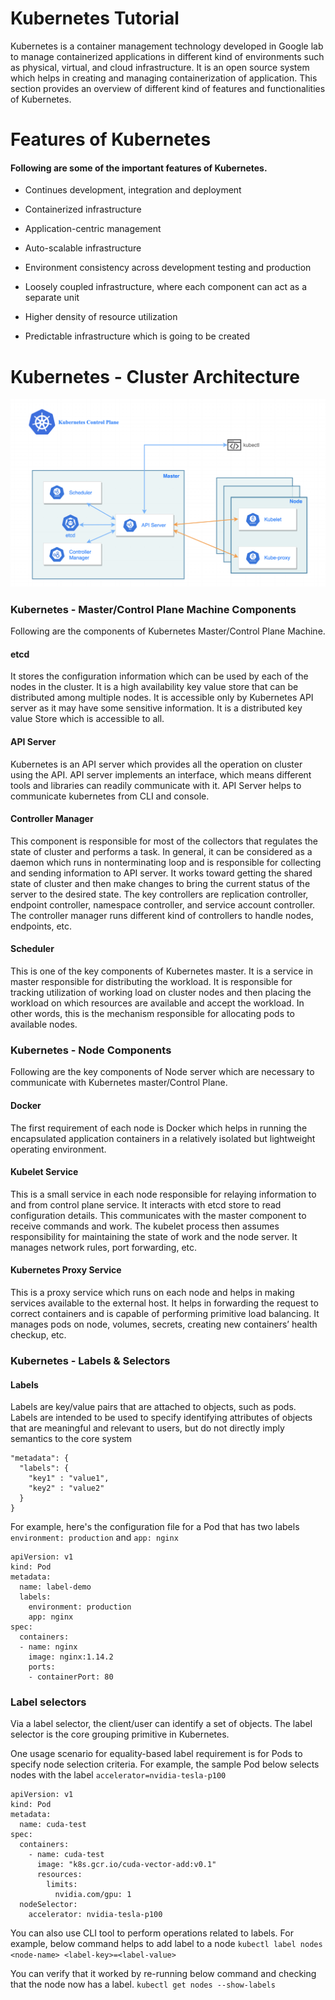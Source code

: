 # Kubernetes Tutorial

Kubernetes is a container management technology developed in Google lab to manage containerized applications in different kind of environments such as physical, virtual, and cloud infrastructure. It is an open source system which helps in creating and managing containerization of application. This section provides an overview of different kind of features and functionalities of Kubernetes.

# Features of Kubernetes

#### Following are some of the important features of Kubernetes.

* Continues development, integration and deployment

* Containerized infrastructure

* Application-centric management

* Auto-scalable infrastructure

* Environment consistency across development testing and production

* Loosely coupled infrastructure, where each component can act as a separate unit

* Higher density of resource utilization

* Predictable infrastructure which is going to be created

# Kubernetes - Cluster Architecture

![alt text](https://github.com/pddeshmukh/Kubernetes/blob/main/Images/kubernetes-architecture.png?raw=true)

### Kubernetes - Master/Control Plane Machine Components

Following are the components of Kubernetes Master/Control Plane Machine.

#### etcd
It stores the configuration information which can be used by each of the nodes in the cluster. It is a high availability key value store that can be distributed among multiple nodes. It is accessible only by Kubernetes API server as it may have some sensitive information. It is a distributed key value Store which is accessible to all.

#### API Server
Kubernetes is an API server which provides all the operation on cluster using the API. API server implements an interface, which means different tools and libraries can readily communicate with it. API Server helps to communicate kubernetes from CLI and console.

#### Controller Manager
This component is responsible for most of the collectors that regulates the state of cluster and performs a task. In general, it can be considered as a daemon which runs in nonterminating loop and is responsible for collecting and sending information to API server. It works toward getting the shared state of cluster and then make changes to bring the current status of the server to the desired state. The key controllers are replication controller, endpoint controller, namespace controller, and service account controller. The controller manager runs different kind of controllers to handle nodes, endpoints, etc.

#### Scheduler
This is one of the key components of Kubernetes master. It is a service in master responsible for distributing the workload. It is responsible for tracking utilization of working load on cluster nodes and then placing the workload on which resources are available and accept the workload. In other words, this is the mechanism responsible for allocating pods to available nodes.

###  Kubernetes - Node Components

Following are the key components of Node server which are necessary to communicate with Kubernetes master/Control Plane.

#### Docker
The first requirement of each node is Docker which helps in running the encapsulated application containers in a relatively isolated but lightweight operating environment.

#### Kubelet Service
This is a small service in each node responsible for relaying information to and from control plane service. It interacts with etcd store to read configuration details. This communicates with the master component to receive commands and work. The kubelet process then assumes responsibility for maintaining the state of work and the node server. It manages network rules, port forwarding, etc.

#### Kubernetes Proxy Service
This is a proxy service which runs on each node and helps in making services available to the external host. It helps in forwarding the request to correct containers and is capable of performing primitive load balancing. It manages pods on node, volumes, secrets, creating new containers’ health checkup, etc.

### Kubernetes - Labels & Selectors

#### Labels
Labels are key/value pairs that are attached to objects, such as pods. Labels are intended to be used to specify identifying attributes of objects that are meaningful and relevant to users, but do not directly imply semantics to the core system

```
"metadata": {
  "labels": {
    "key1" : "value1",
    "key2" : "value2"
  }
}
```
For example, here's the configuration file for a Pod that has two labels `environment: production` and `app: nginx`

```
apiVersion: v1
kind: Pod
metadata:
  name: label-demo
  labels:
    environment: production
    app: nginx
spec:
  containers:
  - name: nginx
    image: nginx:1.14.2
    ports:
    - containerPort: 80
```

### Label selectors
Via a label selector, the client/user can identify a set of objects. The label selector is the core grouping primitive in Kubernetes.

One usage scenario for equality-based label requirement is for Pods to specify node selection criteria. For example, the sample Pod below selects nodes with the label `accelerator=nvidia-tesla-p100`

```
apiVersion: v1
kind: Pod
metadata:
  name: cuda-test
spec:
  containers:
    - name: cuda-test
      image: "k8s.gcr.io/cuda-vector-add:v0.1"
      resources:
        limits:
          nvidia.com/gpu: 1
  nodeSelector:
    accelerator: nvidia-tesla-p100
```

You can also use CLI tool to perform operations related to labels. For example, below command helps to add label to a node
`kubectl label nodes <node-name> <label-key>=<label-value>`

You can verify that it worked by re-running below command and checking that the node now has a label.
`kubectl get nodes --show-labels`
